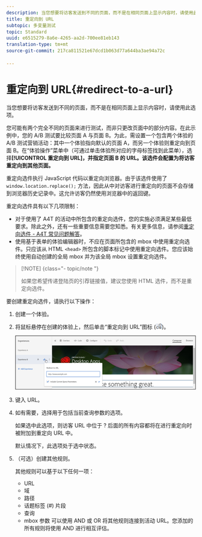 ```yaml
---
description: 当您想要将访客发送到不同的页面，而不是在相同页面上显示内容时，请使用此选项。
title: 重定向到 URL
subtopic: 多变量测试
topic: Standard
uuid: e6515279-8a6e-4265-aa2d-700ee81eb143
translation-type: tm+mt
source-git-commit: 217ca811521e67dcd1b063d77a644ba3ae94a72c

---
```



# 重定向到 URL{#redirect-to-a-url}

当您想要将访客发送到不同的页面，而不是在相同页面上显示内容时，请使用此选项。

您可能有两个完全不同的页面来进行测试，而非只更改页面中的部分内容。在此示例中，您的 A/B 测试要比较页面 A 与页面 B。为此，需设置一个包含两个体验的 A/B 测试营销活动：其中一个体验指向默认的页面 A，而另一个体验则重定向到页面 B。在“体验操作”菜单中（可通过单击体验所对应的字母标签找到此菜单），选择&#x200B;**[!UICONTROL 重定向到 URL]，并指定页面 B 的 URL。该选件会配置为将访客重定向到其他页面。**

重定向选件执行 JavaScript 代码以重定向浏览器。由于该选件使用了 `window.location.replace();` 方法，因此从中对访客进行重定向的页面不会存储到浏览器历史记录中。这允许访客仍然使用浏览器中的返回键。

重定向选件具有以下几项限制：

* 对于使用了 A4T 的活动中所包含的重定向选件，您的实施必须满足某些最低要求。除此之外，还有一些重要信息需要您知悉。有关更多信息，请参阅[重定向选件 - A4T 常见问题解答](../../c-integrating-target-with-mac/a4t/r-a4t-faq/a4t-faq-redirect-offers.md#concept_21BF213F10E1414A9DCD4A98AF207905)。
* 使用基于表单的体验编辑器时，不应在页面所包含的 mbox 中使用重定向选件。只应该从 HTML `<head>` 所包含的脚本标记中使用重定向选件。您应该始终使用自动创建的全局 mbox 并为该全局 mbox 设置重定向选件。

>[!NOTE] {class="- topic/note "}
>
>如果您希望传递登陆页的引荐链接值，建议您使用 HTML 选件，而不是重定向选件。

要创建重定向选件，请执行以下操作：

1. 创建一个体验。
1. 将鼠标悬停在创建的体验上，然后单击“重定向到 URL”图标 (![](assets/icon_redirect_url.png))。

   ![](assets/exp_actions.png)

1. 键入 URL。
1. 如有需要，选择用于包括当前查询参数的选项。

   如果选中此选项，则访客 URL 中位于 ? 后面的所有内容都将在进行重定向时被附加到重定向 URL 中。

   默认情况下，此选项处于选中状态。
1. （可选）创建其他规则。

   其他规则可以基于以下任何一项：

   * URL
   * 域
   * 路径
   * 话题标签 (#) 片段
   * 查询
   * mbox 参数
   可以使用 AND 或 OR 将其他规则连接到活动 URL。您添加的所有规则将使用 AND 进行相互评估。
